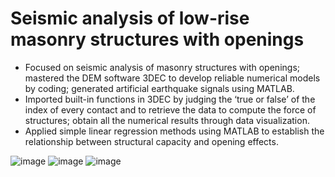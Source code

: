 # Seismic analysis of low-rise masonry structures with openings
- Focused on seismic analysis of masonry structures with openings; mastered the DEM software 3DEC to develop reliable numerical models by coding; generated artificial earthquake signals using MATLAB.
- Imported built-in functions in 3DEC by judging the ‘true or false’ of the index of every contact and to retrieve the data to compute the force of structures; obtain all the numerical results through data visualization. 
- Applied simple linear regression methods using MATLAB to establish the relationship between structural capacity and opening effects.

![image](https://user-images.githubusercontent.com/103648207/179786840-5a5bff74-2eb1-48e2-9ce3-b3eefb6e7fa4.png)
![image](https://user-images.githubusercontent.com/103648207/179786966-73ae4c5b-8e51-4f2f-90b2-65358a838ca0.png)
![image](https://user-images.githubusercontent.com/103648207/179787183-f6f698ac-cb7c-4852-9e16-a5493fd1a0c2.png)
